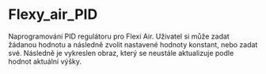 # Flexy_air_PID

Naprogramování PID regulátoru pro Flexi Air. Uživatel si může zadat žádanou hodnotu a následně zvolit nastavené hodnoty konstant, nebo zadat své. Následně je vykreslen obraz, který se neustále aktualizuje podle hodnot aktuální výšky.
